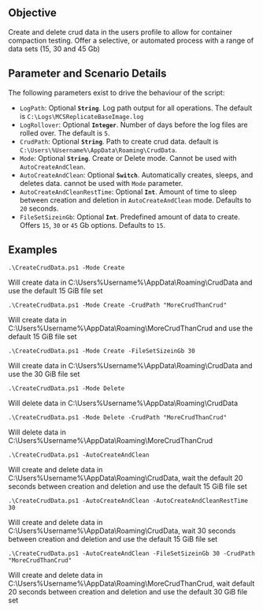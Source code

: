 ## Objective

Create and delete crud data in the users profile to allow for container compaction testing. Offer a selective, or automated process with a range of data sets (15, 30 and 45 Gb)

## Parameter and Scenario Details

The following parameters exist to drive the behaviour of the script:

- `LogPath`: Optional **`String`**. Log path output for all operations. The default is `C:\Logs\MCSReplicateBaseImage.log`
- `LogRollover`: Optional **`Integer`**. Number of days before the log files are rolled over. The default is `5`.
- `CrudPath`: Optional **`String`**. Path to create crud data. default is `C:\Users\%Username%\AppData\Roaming\CrudData`.
- `Mode`: Optional **`String`**. Create or Delete mode. Cannot be used with `AutoCreateAndClean`.
- `AutoCreateAndClean`: Optional **`Switch`**. Automatically creates, sleeps, and deletes data. cannot be used with `Mode` parameter.
- `AutoCreateAndCleanRestTime`: Optional **`Int`**. Amount of time to sleep between creation and deletion in `AutoCreateAndClean` mode. Defaults to `20` seconds.
- `FileSetSizeinGb`: Optional **`Int`**. Predefined amount of data to create. Offers `15`, `30` or `45` Gb options. Defaults to `15`.

## Examples

```
.\CreateCrudData.ps1 -Mode Create
```
Will create data in C:\Users\%Username%\AppData\Roaming\CrudData and use the default 15 GiB file set

```
.\CreateCrudData.ps1 -Mode Create -CrudPath "MoreCrudThanCrud"
```
Will create data in C:\Users\%Username%\AppData\Roaming\MoreCrudThanCrud and use the default 15 GiB file set

```
.\CreateCrudData.ps1 -Mode Create -FileSetSizeinGb 30
```
Will create data in C:\Users\%Username%\AppData\Roaming\CrudData and use the 30 GiB file set

```
.\CreateCrudData.ps1 -Mode Delete
```
Will delete data in C:\Users\%Username%\AppData\Roaming\CrudData

```
.\CreateCrudData.ps1 -Mode Delete -CrudPath "MoreCrudThanCrud"
```
Will delete data in C:\Users\%Username%\AppData\Roaming\MoreCrudThanCrud

```
.\CreateCrudData.ps1 -AutoCreateAndClean
```
Will create and delete data in C:\Users\%Username%\AppData\Roaming\CrudData, wait the default 20 seconds between creation and deletion and use the default 15 GiB file set

```
.\CreateCrudData.ps1 -AutoCreateAndClean -AutoCreateAndCleanRestTime 30
```
Will create and delete data in C:\Users\%Username%\AppData\Roaming\CrudData, wait 30 seconds between creation and deletion and use the default 15 GiB file set

```
.\CreateCrudData.ps1 -AutoCreateAndClean -FileSetSizeinGb 30 -CrudPath "MoreCrudThanCrud"
```
Will create and delete data in C:\Users\%Username%\AppData\Roaming\MoreCrudThanCrud, wait default 20 seconds between creation and deletion and use the default 30 GiB file set
